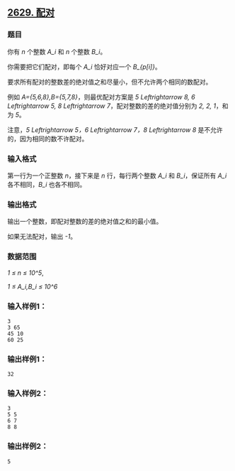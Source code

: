 ## [2629. 配对](https://www.acwing.com/problem/content/2631/)

### 题目

你有 *n* 个整数 *A_i* 和 *n* 个整数 *B_i*。

你需要把它们配对，即每个 *A_i* 恰好对应一个 *B_{p[i]}*。

要求所有配对的整数差的绝对值之和尽量小，但不允许两个相同的数配对。

例如 *A={5,6,8},B={5,7,8}*，则最优配对方案是 *5 Leftrightarrow 8, 6 Leftrightarrow 5, 8 Leftrightarrow 7*，配对整数的差的绝对值分别为 *2, 2, 1*，和为 *5*。

注意，*5 Leftrightarrow 5，6 Leftrightarrow 7，8 Leftrightarrow 8* 是不允许的，因为相同的数不许配对。

### 输入格式

第一行为一个正整数 *n*，接下来是 *n* 行，每行两个整数 *A_i* 和 *B_i*，保证所有 *A_i* 各不相同，*B_i* 也各不相同。

### 输出格式

输出一个整数，即配对整数的差的绝对值之和的最小值。

如果无法配对，输出 *-1*。

### 数据范围

*1 ≤ n ≤ 10^5*,

*1 ≤ A_i,B_i ≤ 10^6*

### 输入样例1：

```
3
3 65
45 10
60 25
```

### 输出样例1：

```
32
```

### 输入样例2：

```
3
5 5
6 7
8 8
```

### 输出样例2：

```
5
```

